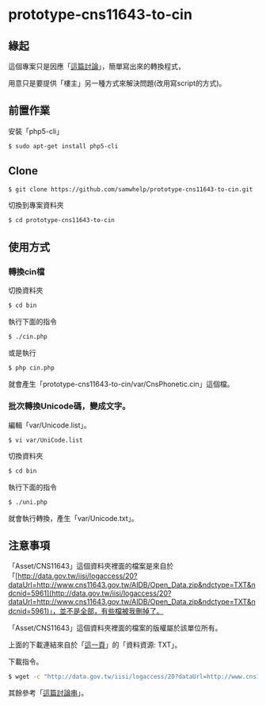 # prototype-cns11643-to-cin


## 緣起

這個專案只是因應「[這篇討論](http://www.ubuntu-tw.org/modules/newbb/viewtopic.php?post_id=346876#forumpost346876)」，簡單寫出來的轉換程式，

用意只是要提供「樓主」另一種方式來解決問題(改用寫script的方式)。

## 前置作業

安裝「php5-cli」

``` sh
$ sudo apt-get install php5-cli
```

## Clone

``` sh
$ git clone https://github.com/samwhelp/prototype-cns11643-to-cin.git
```

切換到專案資料夾

``` sh
$ cd prototype-cns11643-to-cin
```

## 使用方式

### 轉換cin檔

切換資料夾

``` sh
$ cd bin
```

執行下面的指令

``` sh
$ ./cin.php
```

或是執行

``` sh
$ php cin.php
```

就會產生「prototype-cns11643-to-cin/var/CnsPhonetic.cin」這個檔。

### 批次轉換Unicode碼，變成文字。

編輯「var/Unicode.list」。

```
$ vi var/UniCode.list
```

切換資料夾

``` sh
$ cd bin
```

執行下面的指令

``` sh
$ ./uni.php
```

就會執行轉換，產生「var/Unicode.txt」。


## 注意事項

「Asset/CNS11643」這個資料夾裡面的檔案是來自於「[http://data.gov.tw/iisi/logaccess/20?dataUrl=http://www.cns11643.gov.tw/AIDB/Open_Data.zip&ndctype=TXT&ndcnid=5961](http://data.gov.tw/iisi/logaccess/20?dataUrl=http://www.cns11643.gov.tw/AIDB/Open_Data.zip&ndctype=TXT&ndcnid=5961)」，並不是全部，有些檔被我刪掉了。

「Asset/CNS11643」這個資料夾裡面的檔案的版權屬於該單位所有。

上面的下載連結來自於「[這一頁](http://data.gov.tw/node/5961)」的「資料資源: TXT」。

下載指令。

``` sh
$ wget -c "http://data.gov.tw/iisi/logaccess/20?dataUrl=http://www.cns11643.gov.tw/AIDB/Open_Data.zip&ndctype=TXT&ndcnid=5961" -O Open_Data.zip
```

其餘參考「[這篇討論串](http://www.ubuntu-tw.org/modules/newbb/viewtopic.php?post_id=326994#forumpost326994)」。
